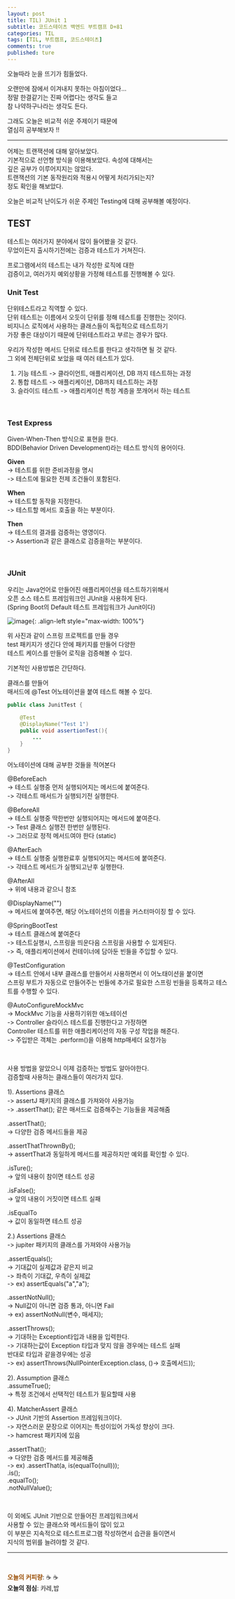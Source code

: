```yaml
---
layout: post
title: TIL) JUnit 1
subtitle: 코드스테이츠 백엔드 부트캠프 D+81
categories: TIL
tags: [TIL, 부트캠프, 코드스테이츠]
comments: true
published: ture
---
```


오늘따라 눈을 뜨기가 힘들었다.

[//]: # (![image]&#40;https://lh3.googleusercontent.com/drive-viewer/AJc5JmRtGpeYtviYIzfeRp5N9UsAFv4DyoXncCtpBv_yEBy2yHuy6nlv2NoLtIhafrvn3BC3SJSlY-XIggHVKpNsrfQ-cfUeRQ=w1512-h808&#41;{: .align-left style="max-width: 100%"})

오랜만에 잠에서 이겨내지 못하는 아침이었다...  
정말 한결같기는 진짜 어렵다는 생각도 들고  
참 나약하구나라는 생각도 든다.  

그래도 오늘은 비교적 쉬운 주제이기 때문에  
열심히 공부해보자 !!  

---  
어제는 트랜잭션에 대해 알아보았다.  
기본적으로 선언형 방식을 이용해보았다. 속성에 대해서는  
깊은 공부가 이루어지지는 않았다.  
트랜잭션의 기본 동작원리와 적용시 어떻게 처리가되는지?  
정도 확인을 해보았다.  

오늘은 비교적 난이도가 쉬운 주제인 Testing에 대해 공부해볼 예정이다.  

## TEST
테스트는 여러가지 분야에서 많이 들어봤을 것 같다.  
무었이든지 출시하기전에는 검증과 테스트가 거쳐진다.  

프로그램에서의 테스트는 내가 작성한 로직에 대한  
검증이고, 여러가지 예외상황을 가정해 테스트를 진행해볼 수 있다.

### Unit Test  
단위테스트라고 직역할 수 있다.  
단위 테스트는 이름에서 오듯이 단위를 정해 테스트를 진행한는 것이다.  
비지니스 로직에서 사용하는 클래스들이 독립적으로 테스트하기  
가장 좋은 대상이기 때문에 단위테스트라고 부르는 경우가 많다.  

우리가 작성한 메서드 단위로 테스트를 한다고 생각하면 될 것 같다.  
그 외에 전체단위로 보았을 때 여러 테스트가 있다.  

1. 기능 테스트
-> 클라이언트, 애플리케이션, DB 까지 테스트하는 과정  
2. 통합 테스트
-> 애플리케이션, DB까지 테스트하는 과정  
3. 슬라이드 테스트
-> 애플리케이션 특정 계층을 쪼개어서 하는 테스트

<br/>

### Test Express
Given-When-Then 방식으로 표현을 한다.  
BDD(Behavior Driven Development)라는 테스트 방식의 용어이다.  

**Given**  
-> 테스트를 위한 준비과정을 명시  
-> 테스트에 필요한 전제 조건들이 포함된다.
  
**When**  
-> 테스트할 동작을 지정한다.  
-> 테스트할 메서드 호출을 하는 부분이다.

**Then**  
-> 테스트의 결과를 검증하는 영영이다.  
-> Assertion과 같은 클래스로 검증을하는 부분이다.  

<br/>

### JUnit  
우리는 Java언어로 만들어진 애플리케이션을 테스트하기위해서  
오픈 소스 테스트 프레임워크인 JUnit을 사용하게 된다.  
(Spring Boot의 Default 테스트 프레임워크가 Junit이다)

![image](https://lh3.googleusercontent.com/drive-viewer/AJc5JmTUGtth7qi-Z3xGykSHbxfz7SkPIuHfT_kXClFjYRN9M2CbsLZ4nY0Eu-CfahjOSV00vSWx_g5kPmxUZDMn9iQdpfKttQ=w3024-h1728){: .align-left style="max-width: 100%"}

위 사진과 같이 스프링 프로젝트를 만들 경우  
test 패키지가 생긴다 안에 패키지를 만들어 다양한   
테스트 케이스를 만들어 로직을 검증해볼 수 있다.  

기본적인 사용방법은 간단하다.

클래스를 만들어  
매서드에 @Test 어노테이션을 붙여 테스트 해볼 수 있다.

```java
public class JunitTest {
    
    @Test
    @DisplayName("Test 1")
    public void assertionTest(){
        ...
    }
}
```  

어노테이션에 대해 공부한 것들을 적어본다

@BeforeEach  
-> 테스트 실행중 먼저 실행되어지는 메서드에 붙여준다.  
-> 각테스트 매서드가 실행되기전 실행한다.  

@BeforeAll  
-> 테스트 실행중 딱한번만 실행되어지는 메서드에 붙여준다.  
-> Test 클래스 실행전 한번만 실행된다.  
-> 그러므로 정적 메서드여야 한다 (static)  

@AfterEach  
-> 테스트 실행중 실행완료후 실행되어지는 메서드에 붙여준다.  
-> 각테스트 메서드가 실행되고난후 실행한다.  

@AfterAll  
-> 위에 내용과 같으니 참조  

@DisplayName("")  
-> 메서드에 붙여주면, 해당 어노테이션의 이름을 커스터마이징 할 수 있다.  

@SpringBootTest  
-> 테스트 클래스에 붙여준다   
-> 테스트실행시, 스프링을 띄운다음 스프링을 사용할 수 있게된다.  
-> 즉, 애플리케이션에서 컨테이너에 담아둔 빈들을 주입할 수 있다.  

@TestConfiguration  
-> 테스트 안에서 내부 클래스를 만들어서 사용하면서 이 어노태이션을 붙이면   
스프링 부트가 자동으로 만들어주는 빈들에 추가로 필요한 스프링 빈들을 등록하고 테스트를 수행할 수 있다.  

@AutoConfigureMockMvc  
-> MockMvc 기능을 사용하기위한 애노테이션   
-> Controller 슬라이스 테스트를 진행한다고 가정하면   
Controller 테스트를 위한 애플리케이션의 자동 구성 작업을 해준다.  
-> 주입받은 객체는 .perform()을 이용해 http매세더 요청가능  

<br/>  

사용 방법을 알았으니 이제 검증하는 방법도 알아야한다.  
검증할때 사용하는 클래스들이 여러가지 있다.  


1). Assertions 클래스  
-> assertJ 패키지의 클래스를 가져와야 사용가능  
-> .assertThat(); 같은 매서드로 검증해주는 기능들을 제공해줌

.assertThat();  
-> 다양한 검증 메서드들을 제공  

.assertThatThrownBy();  
-> assertThat과 동일하게 메서드를 제공하지만 예외를 확인할 수 있다.   

.isTure();  
-> 앞의 내용이 참이면 테스트 성공

.isFalse();  
-> 앞의 내용이 거짓이면 테스트 실패  

.isEqualTo  
-> 값이 동일하면 테스트 성공  


2.) Assertions 클래스  
-> jupiter 패키지의 클래스를 가져와야 사용가능  

.assertEquals();  
-> 기대값이 실제값과 같은지 비교  
-> 좌측이 기대값, 우측이 실제값  
-> ex) assertEquals("a","a");  

.assertNotNull();  
-> Null값이 아니면 검증 통과, 아니면 Fail  
-> ex) assertNotNull(변수, 매세지);  

.assertThrows();  
-> 기대하는 Exception타입과 내용을 입력한다.    
-> 기대하는값이 Exception 타입과 맞지 않을 경우에는 테스트 실패  
반대로 타입과 같을경우에는 성공  
-> ex) assertThrows(NullPointerException.class, ()-> 호출메서드));  

2). Assumption 클래스  
.assumeTrue();  
-> 특정 조건에서 선택적인 테스트가 필요할때 사용  

4). MatcherAssert 클래스  
   -> JUnit 기반의 Assertion 프레임워크이다.  
   -> 자연스러운 문장으로 이어지는 특성이있어 가독성 향상이 크다.  
   -> hamcrest 패키지에 있음  

.assertThat();  
-> 다양한 검증 메서드를 제공해줌  
-> ex) .assertThat(a, is(equalTo(null)));  
.is();  
.equalTo();  
.notNullValue();  

<br/>  

이 외에도 JUnit 기반으로 만들어진 프레임워크에서  
사용할 수 있는 클래스와 메서드들이 많이 있고  
이 부분은 지속적으로 테스트프로그램 작성하면서 습관을 들이면서  
지식의 범위를 늘려야할 것 같다.


---  



<br/>  

<span style="color:#994C00">**오늘의 커피량**</span>: ☕️ ☕️  
**오늘의 점심**: 카레,밥